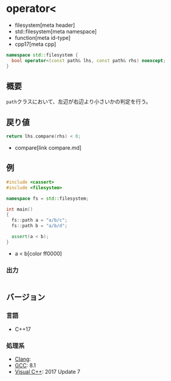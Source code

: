 # operator<
* filesystem[meta header]
* std::filesystem[meta namespace]
* function[meta id-type]
* cpp17[meta cpp]

```cpp
namespace std::filesystem {
  bool operator<(const path& lhs, const path& rhs) noexcept;
}
```

## 概要
`path`クラスにおいて、左辺が右辺より小さいかの判定を行う。


## 戻り値
```cpp
return lhs.compare(rhs) < 0;
```
* compare[link compare.md]


## 例
```cpp example
#include <cassert>
#include <filesystem>

namespace fs = std::filesystem;

int main()
{
  fs::path a = "a/b/c";
  fs::path b = "a/b/d";

  assert(a < b);
}
```
* a < b[color ff0000]

### 出力
```
```

## バージョン
### 言語
- C++17

### 処理系
- [Clang](/implementation.md#clang):
- [GCC](/implementation.md#gcc): 8.1
- [Visual C++](/implementation.md#visual_cpp): 2017 Update 7
